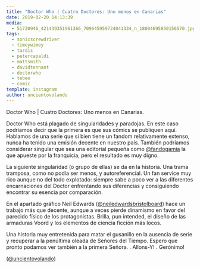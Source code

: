 ```yaml
---
title: "Doctor Who | Cuatro Doctores: Uno menos en Canarias"
date: 2019-02-20 14:13:39
media: 
  - 51730946_421439351961366_709645959724041334_n_18004695850156570.jpg
tags: 
  - sonicscrewdriver
  - timeywimey
  - tardis
  - petercapaldi
  - mattsmith
  - davidtennant
  - doctorwho
  - tebeo
  - comic
template: instagram
author: uncientovolando
---
```


Doctor Who | Cuatro Doctores: Uno menos en Canarias.


Doctor Who está plagado de singularidades y paradojas. En este caso podríamos decir que la primera es que sus cómics se publiquen aquí. Hablamos de una serie que si bien tiene un fandom relativamente extenso, nunca ha tenido una emisión decente en nuestro país. También podríamos considerar singular que sea una editorial pequeña como [@fandogamia](https://instagram.com/fandogamia) la que apueste por la franquicia, pero el resultado es muy digno.


La siguiente singularidad (o grupo de ellas) se da en la historia. Una trama tramposa, como no podía ser menos, y autoreferencial. Un fan service muy rico aunque no del todo explotado: siempre sabe a poco ver a las diferentes encarnaciones del Doctor enfrentando sus diferencias y consiguiendo encontrar su esencia por comparación.


En el apartado gráfico Neil Edwards ([@neiledwardsbristolboard](https://instagram.com/neiledwardsbristolboard)) hace un trabajo más que decente, aunque a veces pierde dinamismo en favor del parecido físico de los protagonistas. Brilla, pun intended, el diseño de las armaduras Voord y los elementos de ciencia ficción más locos.


Una historia muy entretenida para matar el gusanillo en la ausencia de serie y recuperar a la penúltima oleada de Señores del Tiempo. Espero que pronto podamos ver también a la primera Señora. .
Allons-Y! .
Gerónimo!


([@uncientovolando](https://instagram.com/uncientovolando))
